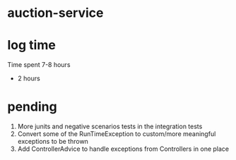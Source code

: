 # auction-service

# log time
Time spent 7-8 hours
+ 2 hours

# pending
1. More junits and negative scenarios tests in the integration tests
3. Convert some of the RunTimeException to custom/more meaningful exceptions to be thrown
4. Add ControllerAdvice to handle exceptions from Controllers in one place

